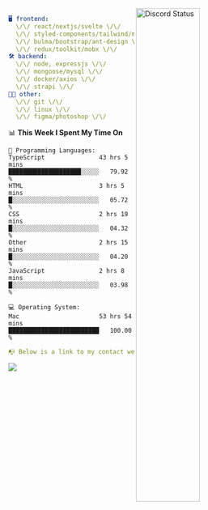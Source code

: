 
<a href="https://discord.com/users/279302975371870218" target="_blank">
    <img width="50%" align="right" alt="Discord Status" src="https://lanyard.cnrad.dev/api/279302975371870218?bg=161B22&borderRadius=5px%205px%200%200&hideTimestamp=true&idleMessage=Just%20chillin%27%20at%20the%20moment&animated=true">
</a>

```yaml
🖥️ frontend: 
  \/\/ react/nextjs/svelte \/\/
  \/\/ styled-components/tailwind/mui/
  \/\/ bulma/bootstrap/ant-design \/\/
  \/\/ redux/toolkit/mobx \/\/
🛠 backend: 
  \/\/ node, expressjs \/\/
  \/\/ mongoose/mysql \/\/
  \/\/ docker/axios \/\/
  \/\/ strapi \/\/
👨‍💻 other: 
  \/\/ git \/\/ 
  \/\/ linux \/\/
  \/\/ figma/photoshop \/\/
```
<!--START_SECTION:waka-->
📊 **This Week I Spent My Time On** 

```text
💬 Programming Languages: 
TypeScript               43 hrs 5 mins       ████████████████████░░░░░   79.92 % 
HTML                     3 hrs 5 mins        █░░░░░░░░░░░░░░░░░░░░░░░░   05.72 % 
CSS                      2 hrs 19 mins       █░░░░░░░░░░░░░░░░░░░░░░░░   04.32 % 
Other                    2 hrs 15 mins       █░░░░░░░░░░░░░░░░░░░░░░░░   04.20 % 
JavaScript               2 hrs 8 mins        █░░░░░░░░░░░░░░░░░░░░░░░░   03.98 % 

💻 Operating System: 
Mac                      53 hrs 54 mins      █████████████████████████   100.00 % 
```


<!--END_SECTION:waka-->
```yaml
📭 Below is a link to my contact website 
```
<a href="https://mxns.xyz" target="_black"> <img src="https://img.shields.io/badge/website-161B22?style=for-the-badge&logo=About.me&logoColor=white"></img> <a/>
